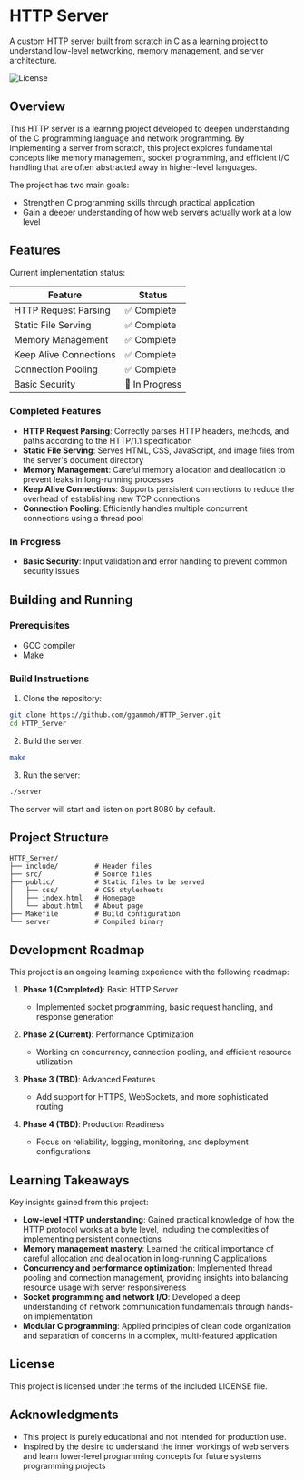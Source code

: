 # HTTP Server

A custom HTTP server built from scratch in C as a learning project to understand low-level networking, memory management, and server architecture.

![License](https://img.shields.io/github/license/ggammoh/HTTP_Server)

## Overview

This HTTP server is a learning project developed to deepen understanding of the C programming language and network programming. By implementing a server from scratch, this project explores fundamental concepts like memory management, socket programming, and efficient I/O handling that are often abstracted away in higher-level languages.

The project has two main goals:
- Strengthen C programming skills through practical application
- Gain a deeper understanding of how web servers actually work at a low level

## Features

Current implementation status:

| Feature | Status |
|---------|--------|
| HTTP Request Parsing | ✅ Complete |
| Static File Serving | ✅ Complete |
| Memory Management | ✅ Complete |
| Keep Alive Connections | ✅ Complete |
| Connection Pooling | ✅ Complete |
| Basic Security | 🔄 In Progress |

### Completed Features

- **HTTP Request Parsing**: Correctly parses HTTP headers, methods, and paths according to the HTTP/1.1 specification
- **Static File Serving**: Serves HTML, CSS, JavaScript, and image files from the server's document directory
- **Memory Management**: Careful memory allocation and deallocation to prevent leaks in long-running processes
- **Keep Alive Connections**: Supports persistent connections to reduce the overhead of establishing new TCP connections
- **Connection Pooling**: Efficiently handles multiple concurrent connections using a thread pool

### In Progress
- **Basic Security**: Input validation and error handling to prevent common security issues

## Building and Running

### Prerequisites

- GCC compiler
- Make

### Build Instructions

1. Clone the repository:
```bash
git clone https://github.com/ggammoh/HTTP_Server.git
cd HTTP_Server
```

2. Build the server:
```bash
make
```

3. Run the server:
```bash
./server
```

The server will start and listen on port 8080 by default.

## Project Structure

```
HTTP_Server/
├── include/         # Header files
├── src/             # Source files
├── public/          # Static files to be served
│   ├── css/         # CSS stylesheets
│   ├── index.html   # Homepage
│   └── about.html   # About page
├── Makefile         # Build configuration
└── server           # Compiled binary
```

## Development Roadmap

This project is an ongoing learning experience with the following roadmap:

1. **Phase 1 (Completed)**: Basic HTTP Server
   - Implemented socket programming, basic request handling, and response generation

2. **Phase 2 (Current)**: Performance Optimization
   - Working on concurrency, connection pooling, and efficient resource utilization

3. **Phase 3 (TBD)**: Advanced Features
   - Add support for HTTPS, WebSockets, and more sophisticated routing

4. **Phase 4 (TBD)**: Production Readiness
   - Focus on reliability, logging, monitoring, and deployment configurations

## Learning Takeaways

Key insights gained from this project:

- **Low-level HTTP understanding**: Gained practical knowledge of how the HTTP protocol works at a byte level, including the complexities of implementing persistent connections
- **Memory management mastery**: Learned the critical importance of careful allocation and deallocation in long-running C applications
- **Concurrency and performance optimization**: Implemented thread pooling and connection management, providing insights into balancing resource usage with server responsiveness
- **Socket programming and network I/O**: Developed a deep understanding of network communication fundamentals through hands-on implementation
- **Modular C programming**: Applied principles of clean code organization and separation of concerns in a complex, multi-featured application

## License

This project is licensed under the terms of the included LICENSE file.

## Acknowledgments

- This project is purely educational and not intended for production use.
- Inspired by the desire to understand the inner workings of web servers and learn lower-level programming concepts for future systems programming projects
 
